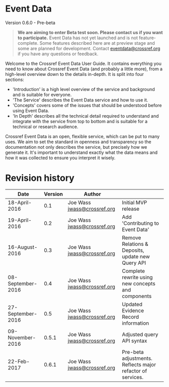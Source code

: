 # Event Data

Version 0.6.0 - Pre-beta

> **We are aiming to enter Beta test soon. Please contact us if you want to participate.** Event Data has not yet launched and is not feature-complete. Some features described here are at preview stage and some are planned for development. 
> Contact eventdata@crossref.org if you have any questions or feedback.


Welcome to the Crossref Event Data User Guide. It contains everything you need to know about Crossref Event Data (and probably a little more), from a high-level overview down to the details in-depth. It is split into four sections:

 - 'Introduction' is a high level overview of the service and background and is suitable for everyone.
 - 'The Service' describes the Event Data service and how to use it.
 - 'Concepts' covers some of the issues that should be understood before using Event Data.
 - 'In Depth' describes all the technical detail required to understand and integrate with the service from top to bottom and is suitable for a technical or research audience.

Crossref Event Data is an open, flexible service, which can be put to many uses. We aim to set the standard in openness and transparency so the documentation not only describes the service, but precisely how we generate it. It's important to understand exactly what the data means and how it was collected to ensure you interpret it wisely. 

# Revision history

| Date              | Version | Author                      |                                                   |
|-------------------|---------| ----------------------------|---------------------------------------------------|
| 18-April-2016     | 0.1     | Joe Wass jwass@crossref.org | Initial MVP release                               |
| 19-April-2016     | 0.2     | Joe Wass jwass@crossref.org | Add 'Contributing to Event Data'                  |
| 16-August-2016    | 0.3     | Joe Wass jwass@crossref.org | Remove Relations & Deposits, update new Query API |
| 08-September-2016 | 0.4     | Joe Wass jwass@crossref.org | Complete rewrite using new concepts and components|
| 27-September-2016 | 0.5     | Joe Wass jwass@crossref.org | Updated Evidence Record information |
| 09-November-2016  | 0.5.1   | Joe Wass jwass@crossref.org | Adjusted query API syntax |
| 22-Feb-2017       | 0.6.1   | Joe Wass jwass@crossref.org | Pre-beta adjustments. Reflects major refactor of services. |

